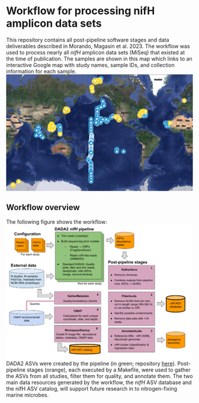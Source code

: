 # Workflow for processing nifH amplicon data sets

This repository contains all post-pipeline software stages and data deliverables described in Morando, Magasin et al. 2023.  The workflow was used to process nearly all _nifH_ amplicon data sets (MiSeq) that existed at the time of publication. The samples are shown in this map which links to an interactive Google map with study names, sample IDs, and collection information for each sample.
[![These are all the studies in our paper](images_for_readme/Morando_Magasin_et_al_2023_studies_used.png)](https://www.google.com/maps/d/embed?mid=1M8ZCYmVIuLwEC-o1Ux_6m--uxgBIu_Q&ehbc=2E312F)


## Workflow overview
The following figure shows the workflow:
![Overview of DADA2 niH workflow](images_for_readme/workflow_overview.png)
DADA2 ASVs were created by the pipeline (in green; repository [here](https://github.com/jdmagasin/nifH_amplicons_DADA2)). Post-pipeline stages (orange), each executed by a Makefile, were used to gather the ASVs from all studies, filter them for quality, and annotate them.  The two main data resources generated by the workflow, the _nifH_ ASV database and the nifH ASV catalog, will support future research in to nitrogen-fixing marine microbes.
